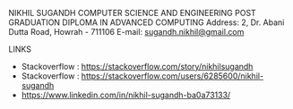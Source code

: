 
NIKHIL  SUGANDH
COMPUTER SCIENCE AND ENGINEERING
POST GRADUATION DIPLOMA IN ADVANCED COMPUTING
Address: 2, Dr. Abani Dutta Road, Howrah - 711106
E-mail:  sugandh.nikhil@gmail.com


LINKS 
* Stackoverflow : https://stackoverflow.com/story/nikhilsugandh
* Stackoverflow : https://stackoverflow.com/users/6285600/nikhil-sugandh  
* https://www.linkedin.com/in/nikhil-sugandh-ba0a73133/

